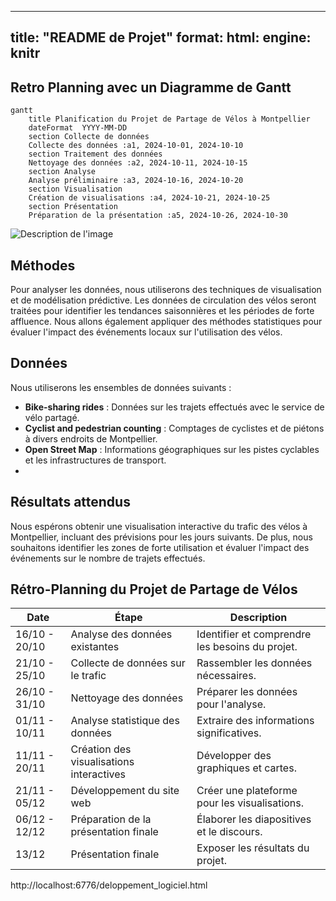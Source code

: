 
---
title: "README de Projet"
format: 
  html:
    engine: knitr
---

## Retro Planning avec un Diagramme de Gantt

```{mermaid}
gantt
    title Planification du Projet de Partage de Vélos à Montpellier
    dateFormat  YYYY-MM-DD
    section Collecte de données
    Collecte des données :a1, 2024-10-01, 2024-10-10
    section Traitement des données
    Nettoyage des données :a2, 2024-10-11, 2024-10-15
    section Analyse
    Analyse préliminaire :a3, 2024-10-16, 2024-10-20
    section Visualisation
    Création de visualisations :a4, 2024-10-21, 2024-10-25
    section Présentation
    Préparation de la présentation :a5, 2024-10-26, 2024-10-30

```
![Description de l'image](images/photopng.jpg)




## Méthodes

Pour analyser les données, nous utiliserons des techniques de visualisation et de modélisation prédictive. Les données de circulation des vélos seront traitées pour identifier les tendances saisonnières et les périodes de forte affluence. Nous allons également appliquer des méthodes statistiques pour évaluer l'impact des événements locaux sur l'utilisation des vélos.
## Données

Nous utiliserons les ensembles de données suivants :
- **Bike-sharing rides** : Données sur les trajets effectués avec le service de vélo partagé.
- **Cyclist and pedestrian counting** : Comptages de cyclistes et de piétons à divers endroits de Montpellier.
- **Open Street Map** : Informations géographiques sur les pistes cyclables et les infrastructures de transport.
- 
## Résultats attendus
Nous espérons obtenir une visualisation interactive du trafic des vélos à Montpellier, incluant des prévisions pour les jours suivants. De plus, nous souhaitons identifier les zones de forte utilisation et évaluer l'impact des événements sur le nombre de trajets effectués.








## Rétro-Planning du Projet de Partage de Vélos

| Date       |      Étape                                        | Description                                    |
|------------|----------------------------------------------|------------------------------------------------  |
| 16/10 - 20/10 | Analyse des données existantes              | Identifier et comprendre les besoins du projet.|
| 21/10 - 25/10 | Collecte de données sur le trafic           | Rassembler les données nécessaires.             |
| 26/10 - 31/10 | Nettoyage des données                       | Préparer les données pour l'analyse.           |
| 01/11 - 10/11 | Analyse statistique des données             | Extraire des informations significatives.      |
| 11/11 - 20/11 | Création des visualisations interactives    | Développer des graphiques et cartes.           |
| 21/11 - 05/12 | Développement du site web                   | Créer une plateforme pour les visualisations.   |
| 06/12 - 12/12 | Préparation de la présentation finale       | Élaborer les diapositives et le discours.      |
| 13/12       | Présentation finale                          | Exposer les résultats du projet.               |


http://localhost:6776/deloppement_logiciel.html





